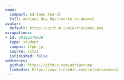 ```yaml
---
name:
  compact: Adriano Amaral
  full: Adriano Ney Nascimento do Amaral
avatar:
  default: https://github.com/adrianonna.png
occupations:
- id: 20162370039
  type: student
  campus: ifpb-jp
  course: cstsi
  isFinished: false
addresses:
  github: https://github.com/adrianonna
  linkedin: https://www.linkedin.com/in/adrianonna/
---
```

